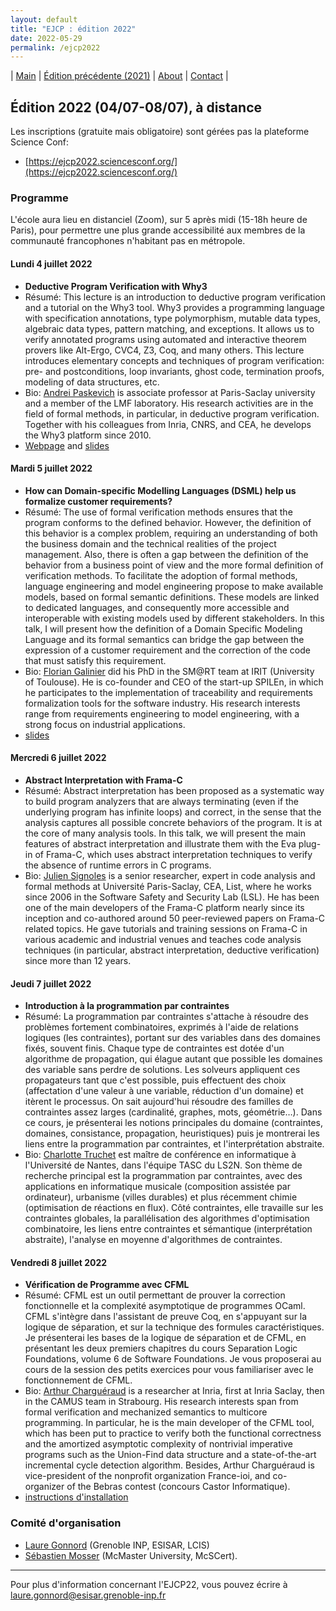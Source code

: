 ```yaml
---
layout: default
title: "EJCP : édition 2022"
date: 2022-05-29
permalink: /ejcp2022
---
```


| [Main](./index) |  [Édition précédente (2021)](./ejcp2021) | [About](./about) | [Contact](./contact) |


## Édition 2022 (04/07-08/07), à distance

 Les inscriptions (gratuite mais obligatoire) sont gérées pas la plateforme Science Conf:

  - [https://ejcp2022.sciencesconf.org/](https://ejcp2022.sciencesconf.org/)


### Programme

L'école aura lieu en distanciel (Zoom), sur 5 après midi (15-18h heure de Paris), pour permettre une plus grande accessibilité aux membres de la communauté francophones n'habitant pas en métropole.

#### Lundi 4 juillet 2022 

  - **Deductive Program Verification with Why3**
  - Résumé: This lecture is an introduction to deductive program verification and a  tutorial on the Why3 tool. Why3 provides a programming language with specification annotations, type polymorphism, mutable data types, algebraic data types, pattern matching, and exceptions. It allows us to verify annotated programs using automated and interactive theorem provers like Alt-Ergo, CVC4, Z3, Coq, and many others. This lecture introduces elementary concepts and techniques of program verification: pre- and postconditions, loop invariants, ghost code, termination proofs, modeling of data structures, etc.  
  - Bio:  [Andrei Paskevich](http://tertium.org/) is associate professor at Paris-Saclay university and a member of the LMF laboratory. His research activities are in the field of formal methods, in particular, in deductive program verification. Together with his colleagues from Inria, CNRS, and CEA, he develops the Why3 platform since 2010. 
  - [Webpage](https://why3.lri.fr/ejcp-2022/) and [slides](./ejcp22_paskevich.pdf)



#### Mardi 5 juillet 2022 

  - **How can Domain-specific Modelling Languages (DSML) help us formalize customer requirements?**
  - Résumé: The use of formal verification methods ensures that the program conforms to the defined behavior. However, the definition of this behavior is a complex problem, requiring an understanding of both the business domain and the technical realities of the project management. Also, there is often a gap between the definition of the behavior from a business point of view and the more formal definition of verification methods. To facilitate the adoption of formal methods, language engineering and model engineering propose to make available models, based on formal semantic definitions. These models are linked to dedicated languages, and consequently more accessible and interoperable with existing models used by different stakeholders. In this talk, I will present how the definition of a Domain Specific Modeling Language and its formal semantics can bridge the gap between the expression of a customer requirement and the correction of the code that must satisfy this requirement.
  - Bio: [Florian Galinier](https://scholar.google.com/citations?user=XlozNZoAAAAJ&hl=fr) did his PhD in the SM@RT team at IRIT (University of Toulouse). He is co-founder and CEO of the start-up SPILEn, in which he participates to the implementation of traceability and requirements formalization tools for the software industry. His research interests range from requirements engineering to model engineering, with a strong focus on industrial applications.
  - [slides](./ejcp22_galinier.pdf)

#### Mercredi 6 juillet 2022

  - **Abstract Interpretation with Frama-C**
  - Résumé: Abstract interpretation has been proposed as a systematic way to  build program analyzers that are always terminating (even if the underlying  program has infinite loops) and correct, in the sense that the analysis  captures all possible concrete behaviors of the program. It is at the core of many analysis tools. In this talk, we will present the main features of abstract interpretation and illustrate them with the Eva plug-in of Frama-C, which uses abstract interpretation techniques to verify the absence of runtime  errors in C programs.
  - Bio: [Julien Signoles](https://julien-signoles.fr/) is a senior researcher, expert in code analysis and formal methods at Université Paris-Saclay, CEA, List, where he works since 2006 in the Software Safety and Security Lab (LSL). He has been one of the main developers of the Frama-C platform nearly since its inception and co-authored around 50 peer-reviewed papers on Frama-C related topics. He gave tutorials and training sessions on Frama-C in various academic and industrial venues and teaches code analysis techniques (in particular, abstract interpretation, deductive verification) since more than 12 years.  


#### Jeudi 7 juillet 2022

  - **Introduction à la programmation par contraintes**
  - Résumé: La programmation par contraintes s'attache à résoudre des problèmes fortement combinatoires, exprimés à l'aide de relations logiques (les contraintes), portant sur des variables dans des domaines fixés, souvent finis. Chaque type de contraintes est dotée d'un algorithme de propagation, qui élague autant que possible les domaines des variable sans perdre de solutions. Les solveurs appliquent ces propagateurs tant que c'est possible, puis effectuent des choix (affectation d'une valeur à une variable, réduction d'un domaine) et itèrent le processus. On sait aujourd'hui résoudre des familles de contraintes assez larges (cardinalité, graphes, mots, géométrie…). Dans ce cours, je présenterai les notions principales du domaine (contraintes,  domaines, consistance, propagation, heuristiques) puis je montrerai les liens entre la programmation par contraintes, et l'interprétation abstraite.
  - Bio: [Charlotte Truchet](https://www.normalesup.org/~truchet/) est  maître de conférence en informatique à l'Université de Nantes, dans l'équipe TASC du LS2N. Son thème de recherche principal est la programmation par contraintes, avec des applications en informatique musicale (composition assistée par ordinateur), urbanisme (villes durables) et plus récemment chimie (optimisation de réactions en flux). Côté contraintes, elle travaille sur les contraintes globales, la parallélisation des algorithmes d'optimisation combinatoire, les liens entre contraintes et sémantique (interprétation abstraite), l'analyse en moyenne d'algorithmes de contraintes.


#### Vendredi 8 juillet 2022

  - **Vérification de Programme avec CFML**
  - Résumé: CFML est un outil permettant de prouver la correction fonctionnelle et la complexité asymptotique de programmes OCaml. CFML s'intègre dans l'assistant de preuve Coq, en s'appuyant sur la logique de séparation, et sur la technique des formules caractéristiques. Je présenterai les bases de la logique de séparation et de CFML, en présentant les deux premiers chapitres du cours Separation Logic Foundations, volume 6 de Software Foundations. Je vous proposerai au cours de la session des petits exercices pour vous familiariser avec le fonctionnement de CFML.
  - Bio: [Arthur Charguéraud](https://www.chargueraud.org/) is a researcher at Inria, first at Inria Saclay, then in the CAMUS team in Strabourg. His research interests span from formal verification and mechanized semantics to multicore programming. In particular, he is the main developer of the CFML tool, which has been put to practice to verify both the functional correctness and the amortized asymptotic complexity of nontrivial imperative programs such as the Union-Find data structure and a state-of-the-art incremental cycle detection algorithm. Besides, Arthur Charguéraud is vice-president of the nonprofit organization France-ioi, and co-organizer of the Bebras contest (concours Castor Informatique).
  - [instructions d'installation](./ejcp22_cfml_install.md)



### Comité d'organisation
 * [Laure Gonnord](https://laure.gonnord.org/pro/) (Grenoble INP, ESISAR, LCIS)
 * [Sébastien Mosser](https://mosser.github.io/) (McMaster University, McSCert).

---
Pour plus d'information concernant l'EJCP22, vous pouvez écrire à
 [laure.gonnord@esisar.grenoble-inp.fr](mailto:laure.gonnord@esisar.grenoble-inp.fr)
